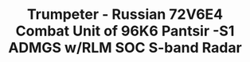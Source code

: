 ---
layout: product
title: "Trumpeter - Russian 72V6E4 Combat Unit of 96K6 Pantsir -S1 ADMGS w/RLM SOC S-band Radar"
price: "10500" 
desc: "N/A"
img_path: "/assets/img/TRU01061.jpg"
brand: "N/A"
available: false
special_offer: false
new: false
soon: false
cat: "010000"
subcat: "013400"
subsubcat: "0N/A"
sifra: "TRU01061"
popular: false
---